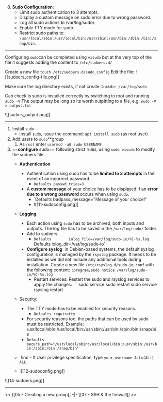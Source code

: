 
8. **Sudo Configuration**:
   - Limit sudo authentication to 3 attempts.
   - Display a custom message on sudo error due to wrong password.
   - Log all sudo actions to /var/log/sudo/.
   - Enable TTY mode for sudo.
   - Restrict sudo paths to: `/usr/local/sbin:/usr/local/bin:/usr/sbin:/usr/bin:/sbin:/bin:/snap/bin`.
---
Configuring `sudo`can be completed using `visudo` but at the very top of the file it suggests adding the content to `/etc/sudoers.d/`

Create a new file  `touch /etc/sudoers.d/sudo_config`
Edit the file:
![[sudoers_config-file.png]]

Make sure the log directory exists, if not create it: `mkdir /var/log/sudo`


Can check is sudo is installed correctly by switching to root and running `sudo -V`
The output may be long so its worth outpitting to a file, e.g. `sudo -V > output.txt`

![[sudo-v_output.png]]

---

1. Install `sudo`
    - install `sudo`, issue the command: `apt install sudo` (as root user)
2. Add users to `sudo`**group
    1. As `root` enter `usermod -aG sudo USERNAME`
3. ==**configure** sudo== following strict rules, using `sudo visudo` to modify the sudoers file
    - **Authentication**
        - Authentication using sudo has to be **limited to 3 attempts** in the event of an incorrect password.
            - `Defaults passwd_tries=3`
        - A **custom message** of your choice has to be displayed if an **error due to a wrong password** occurs when using `sudo`.
            - `Defaults badpass_message="Message of your choice!"
            - ![[11-sudoconfig.png]]
    - **Logging**

        - Each action using `sudo` has to be archived, both inputs and outputs. The log file has to be saved in the `/var/log/sudo/` folder.
        - Add to sudoers:
	        - `Defaults        iolog_file=/var/log/sudo-io/%C-%s.log
	          `Defaults        iolog_dir=/var/log/sudo-io`
		* **Configure syslog**: In Debian-based systems, the default syslog configuration is managed by the `rsyslog` package. It needs to be installed as we did not include any additional tools during installation.
		   Create a new file `/etc/rsyslog.d/sudo-io.conf` with the following content:
		   `:program,sudo notice /var/log/sudo-io/%C-%s.log`
			- Restart services: Restart the sudo and rsyslog services to apply the changes:			  ```
			  sudo service sudo restart
				sudo service rsyslog restart
			
    - Security:
        - The TTY mode has to be enabled for security reasons.
            - `Defaults requiretty`
        - For security reasons too, the paths that can be used by sudo must be restricted. Example: /usr/local/sbin:/usr/local/bin:/usr/sbin:/usr/bin:/sbin:/bin:/snap/bin
        - `Defaults secure_path="/usr/local/sbin:/usr/local/bin:/usr/sbin:/usr/bin:/sbin:/bin:/snap/bin"`
	-  find - # User privilege specification, type `your_username ALL=(ALL) ALL`
    - ![[12-sudoconfig.png]]


![[14-sudoers.png]]




---
<<  [[05 - Creating a new group]] -|- [[07 - SSH & the firewall]] >>

